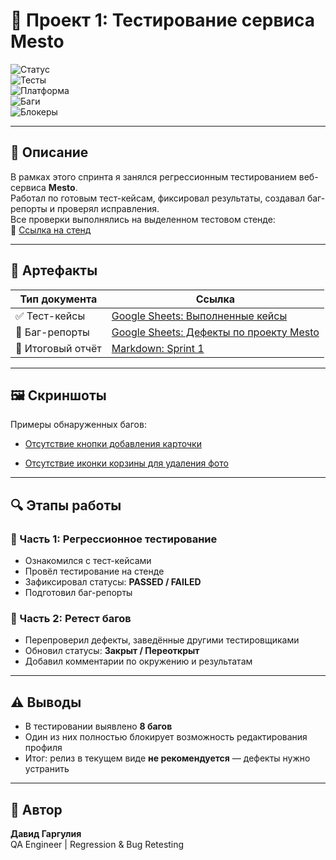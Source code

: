 # 📌 Проект 1: Тестирование сервиса Mesto  

![Статус](https://img.shields.io/badge/Статус-Выполнено-brightgreen)  
![Тесты](https://img.shields.io/badge/Тесты-Регрессия_&_Ретест-blue)  
![Платформа](https://img.shields.io/badge/Платформа-WebApp-lightgrey)  
![Баги](https://img.shields.io/badge/Найдено_багов-7-red)  
![Блокеры](https://img.shields.io/badge/Блокирующие-1-brightred)  

---

## 📝 Описание  
В рамках этого спринта я занялся регрессионным тестированием веб-сервиса **Mesto**.  
Работал по готовым тест-кейсам, фиксировал результаты, создавал баг-репорты и проверял исправления.  
Все проверки выполнялись на выделенном тестовом стенде:  
🔗 [Ссылка на стенд](https://code.s3.yandex.net/qa/files/mesto/index.html)  

---

## 📎 Артефакты  

| Тип документа      | Ссылка |
|--------------------|--------|
| ✅ Тест-кейсы      | [Google Sheets: Выполненные кейсы](https://docs.google.com/spreadsheets/d/1iLMLPXGppCVs3R0BWKmH3bOKHDOAQjpsbNHY95s5pBo/edit?gid=220888493#gid=220888493) |
| 🐞 Баг-репорты     | [Google Sheets: Дефекты по проекту Mesto](https://docs.google.com/spreadsheets/d/1D5HoN9YMr3VQ6L9gJBynFNI4StPGRTgOxVVeMad51-s/edit?gid=1186534874#gid=1186534874) |
| 📄 Итоговый отчёт  | [Markdown: Sprint 1](https://github.com/DavidGarguliya/Project-1_testing_Mesto/blob/c334a50b442cc7399c1171f1bcb714efca8e4138/Test%20report.md) |

---

## 🖼️ Скриншоты  

Примеры обнаруженных багов:  

- [Отсутствие кнопки добавления карточки](https://drive.google.com/file/d/1nIb3IP2F-ZLV8mzmNgXfI_N_rOMS8xJL/view?usp=sharing)  

- [Отсутствие иконки корзины для удаления фото](https://drive.google.com/file/d/11kuJFxRvj6jpu8CXLh71q2pqfl56BmxP/view?usp=sharing)  

---

## 🔍 Этапы работы  

### 🔹 Часть 1: Регрессионное тестирование  
- Ознакомился с тест-кейсами  
- Провёл тестирование на стенде  
- Зафиксировал статусы: **PASSED / FAILED**  
- Подготовил баг-репорты  

### 🔹 Часть 2: Ретест багов  
- Перепроверил дефекты, заведённые другими тестировщиками  
- Обновил статусы: **Закрыт / Переоткрыт**  
- Добавил комментарии по окружению и результатам  

---

## ⚠️ Выводы  
- В тестировании выявлено **8 багов**  
- Один из них полностью блокирует возможность редактирования профиля  
- Итог: релиз в текущем виде **не рекомендуется** — дефекты нужно устранить  

---

## 👤 Автор  
**Давид Гаргулия**  
QA Engineer | Regression & Bug Retesting  
